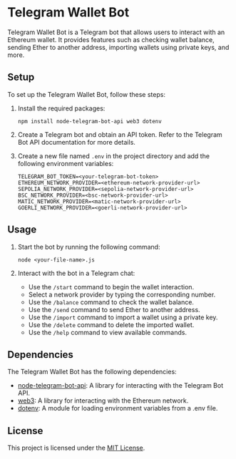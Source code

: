 # Telegram Wallet Bot

Telegram Wallet Bot is a Telegram bot that allows users to interact with an Ethereum wallet. It provides features such as checking wallet balance, sending Ether to another address, importing wallets using private keys, and more.

## Setup

To set up the Telegram Wallet Bot, follow these steps:

1. Install the required packages:
   ```
   npm install node-telegram-bot-api web3 dotenv
   ```

2. Create a Telegram bot and obtain an API token. Refer to the Telegram Bot API documentation for more details.

3. Create a new file named `.env` in the project directory and add the following environment variables:
   ```
   TELEGRAM_BOT_TOKEN=<your-telegram-bot-token>
   ETHEREUM_NETWORK_PROVIDER=<ethereum-network-provider-url>
   SEPOLIA_NETWORK_PROVIDER=<sepolia-network-provider-url>
   BSC_NETWORK_PROVIDER=<bsc-network-provider-url>
   MATIC_NETWORK_PROVIDER=<matic-network-provider-url>
   GOERLI_NETWORK_PROVIDER=<goerli-network-provider-url>
   ```

## Usage

1. Start the bot by running the following command:
   ```
   node <your-file-name>.js
   ```

2. Interact with the bot in a Telegram chat:
   - Use the `/start` command to begin the wallet interaction.
   - Select a network provider by typing the corresponding number.
   - Use the `/balance` command to check the wallet balance.
   - Use the `/send` command to send Ether to another address.
   - Use the `/import` command to import a wallet using a private key.
   - Use the `/delete` command to delete the imported wallet.
   - Use the `/help` command to view available commands.

## Dependencies

The Telegram Wallet Bot has the following dependencies:

- [node-telegram-bot-api](https://www.npmjs.com/package/node-telegram-bot-api): A library for interacting with the Telegram Bot API.
- [web3](https://www.npmjs.com/package/web3): A library for interacting with the Ethereum network.
- [dotenv](https://www.npmjs.com/package/dotenv): A module for loading environment variables from a .env file.

## License

This project is licensed under the [MIT License](LICENSE).
